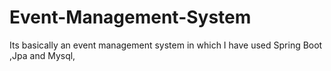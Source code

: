 # Event-Management-System

Its basically an event management system in which I have used Spring Boot ,Jpa and Mysql,
